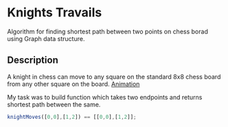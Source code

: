 # Knights Travails

Algorithm for finding shortest path between two points on chess borad using Graph data structure.

## Description

A knight in chess can move to any square on the standard 8x8 chess board from any other square on the board. [Animation](https://cdn.statically.io/gh/TheOdinProject/curriculum/284f0cdc998be7e4751e29e8458323ad5d320303/ruby_programming/computer_science/project_knights_travails/imgs/00.png)


My task was to build function which takes two endpoints and returns shortest path between the same.
```js
knightMoves([0,0],[1,2]) == [[0,0],[1,2]];
```



